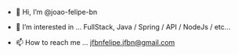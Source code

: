 - 👋 Hi, I’m @joao-felipe-bn
- 👀 I’m interested in ... 
FullStack, Java / Spring / API / NodeJs / etc...

- 📫 How to reach me ... 
jfbnfelipe.jfbn@gmail.com

<!---
joao-felipe-bn/joao-felipe-bn is a ✨ special ✨ repository because its `README.md` (this file) appears on your GitHub profile.
You can click the Preview link to take a look at your changes.
--->
